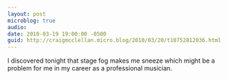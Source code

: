```yaml
---
layout: post
microblog: true
audio: 
date: 2010-03-19 19:00:00 -0500
guid: http://craigmcclellan.micro.blog/2010/03/20/t10752812036.html
---
```

I discovered tonight that stage fog makes me sneeze which might be a problem for me in my career as a professional musician.
